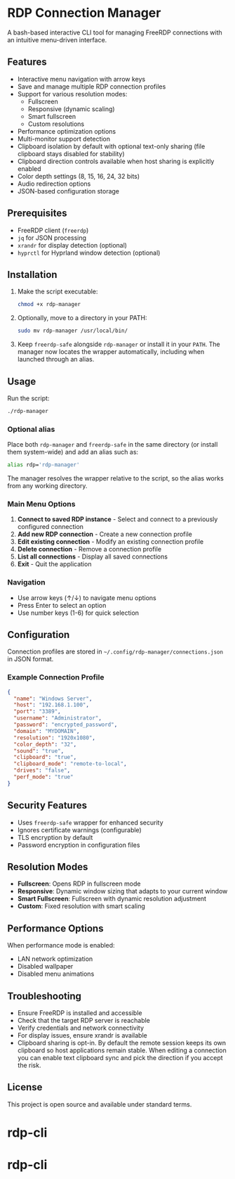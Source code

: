 # RDP Connection Manager

A bash-based interactive CLI tool for managing FreeRDP connections with an intuitive menu-driven interface.

## Features

- Interactive menu navigation with arrow keys
- Save and manage multiple RDP connection profiles
- Support for various resolution modes:
  - Fullscreen
  - Responsive (dynamic scaling)
  - Smart fullscreen
  - Custom resolutions
- Performance optimization options
- Multi-monitor support detection
- Clipboard isolation by default with optional text-only sharing (file clipboard stays disabled for stability)
- Clipboard direction controls available when host sharing is explicitly enabled
- Color depth settings (8, 15, 16, 24, 32 bits)
- Audio redirection options
- JSON-based configuration storage

## Prerequisites

- FreeRDP client (`freerdp`)
- `jq` for JSON processing
- `xrandr` for display detection (optional)
- `hyprctl` for Hyprland window detection (optional)

## Installation

1. Make the script executable:
   ```bash
   chmod +x rdp-manager
   ```

2. Optionally, move to a directory in your PATH:
   ```bash
   sudo mv rdp-manager /usr/local/bin/
   ```

3. Keep `freerdp-safe` alongside `rdp-manager` or install it in your `PATH`. The manager now locates the wrapper automatically, including when launched through an alias.

## Usage

Run the script:
```bash
./rdp-manager
```

### Optional alias

Place both `rdp-manager` and `freerdp-safe` in the same directory (or install them system-wide) and add an alias such as:

```bash
alias rdp='rdp-manager'
```

The manager resolves the wrapper relative to the script, so the alias works from any working directory.

### Main Menu Options

1. **Connect to saved RDP instance** - Select and connect to a previously configured connection
2. **Add new RDP connection** - Create a new connection profile
3. **Edit existing connection** - Modify an existing connection profile
4. **Delete connection** - Remove a connection profile
5. **List all connections** - Display all saved connections
6. **Exit** - Quit the application

### Navigation

- Use arrow keys (↑/↓) to navigate menu options
- Press Enter to select an option
- Use number keys (1-6) for quick selection

## Configuration

Connection profiles are stored in `~/.config/rdp-manager/connections.json` in JSON format.

### Example Connection Profile

```json
{
  "name": "Windows Server",
  "host": "192.168.1.100",
  "port": "3389",
  "username": "Administrator",
  "password": "encrypted_password",
  "domain": "MYDOMAIN",
  "resolution": "1920x1080",
  "color_depth": "32",
  "sound": "true",
  "clipboard": "true",
  "clipboard_mode": "remote-to-local",
  "drives": "false",
  "perf_mode": "true"
}
```

## Security Features

- Uses `freerdp-safe` wrapper for enhanced security
- Ignores certificate warnings (configurable)
- TLS encryption by default
- Password encryption in configuration files

## Resolution Modes

- **Fullscreen**: Opens RDP in fullscreen mode
- **Responsive**: Dynamic window sizing that adapts to your current window
- **Smart Fullscreen**: Fullscreen with dynamic resolution adjustment
- **Custom**: Fixed resolution with smart scaling

## Performance Options

When performance mode is enabled:
- LAN network optimization
- Disabled wallpaper
- Disabled menu animations

## Troubleshooting

- Ensure FreeRDP is installed and accessible
- Check that the target RDP server is reachable
- Verify credentials and network connectivity
- For display issues, ensure xrandr is available
- Clipboard sharing is opt-in. By default the remote session keeps its own clipboard so host applications remain stable. When editing a connection you can enable text clipboard sync and pick the direction if you accept the risk.

## License

This project is open source and available under standard terms.
# rdp-cli
# rdp-cli
